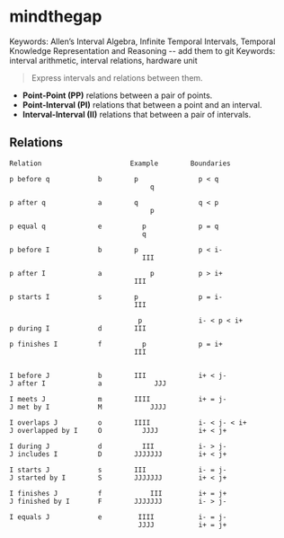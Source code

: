 # mindthegap

Keywords: Allen’s Interval Algebra, Infinite Temporal Intervals, Temporal Knowledge Representation and Reasoning -- add them to git
Keywords: interval arithmetic, interval relations, hardware unit


> Express intervals and relations between them.

- **Point-Point (PP)** relations between a pair of points.
- **Point-Interval (PI)** relations that between a point and an interval.
- **Interval-Interval (II)** relations that between a pair of intervals.

## Relations

```text
Relation                      Example        Boundaries

p before q            b        p               p < q
                                   q

p after q             a        q               q < p
                                   p

p equal q             e          p             p = q
                                 q

p before I            b        p               p < i-
                                 III

p after I             a            p           p > i+
                               III

p starts I            s        p               p = i-
                               III

                                p              i- < p < i+
p during I            d        III

p finishes I          f          p             p = i+
                               III


I before J            b        III             i+ < j-
J after I             a             JJJ

I meets J             m        IIII            i+ = j-
J met by I            M            JJJJ

I overlaps J          o        IIII            i- < j- < i+
J overlapped by I     O          JJJJ          i+ < j+

I during J            d          III           i- > j-
J includes I          D        JJJJJJJ         i+ < j+

I starts J            s        III             i- = j-
J started by I        S        JJJJJJJ         i+ < j+

I finishes J          f            III         i+ = j+
J finished by I       F        JJJJJJJ         i- > j-

I equals J            e         IIII           i- = j-
                                JJJJ           i+ = j+
```